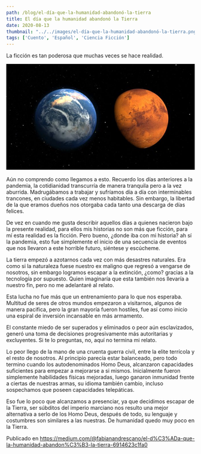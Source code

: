 ```yaml
---
path: /blog/el-día-que-la-humanidad-abandonó-la-tierra
title: El día que la humanidad abandonó la Tierra
date: 2020-08-13
thumbnail: "../../images/el-día-que-la-humanidad-abandonó-la-tierra.png"
tags: ['Cuento', 'Español', 'Ciencia Ficción']
---
```


La ficción es tan poderosa que muchas veces se hace realidad.

![Me](../../images/el-día-que-la-humanidad-abandonó-la-tierra.png)

Aún no comprendo como llegamos a esto. Recuerdo los días anteriores a la pandemia, la cotidianidad transcurría de manera tranquila pero a la vez aburrida. Madrugábamos a trabajar y sufríamos día a día con interminables trancones, en ciudades cada vez menos habitables. Sin embargo, la libertad de la que eramos dueños nos otorgaba cada tanto una descarga de días felices.

De vez en cuando me gusta describir aquellos días a quienes nacieron bajo la presente realidad, para ellos mis historias no son más que ficción, para mí esta realidad es la ficción. Pero bueno, ¿donde iba con mi historia? ah sí la pandemia, esto fue simplemente el inicio de una secuencia de eventos que nos llevaron a este horrible futuro, siéntese y escúcheme.

La tierra empezó a azotarnos cada vez con más desastres naturales. Era como si la naturaleza fuese nuestro ex maligno que regresó a vengarse de nosotros, sin embargo logramos escapar a la extinción, ¿como? gracias a la tecnología por supuesto. Quien imaginaría que esta también nos llevaría a nuestro fin, pero no me adelantaré al relato.

Esta lucha no fue más que un entrenamiento para lo que nos esperaba. Multitud de seres de otros mundos empezaron a visitarnos, algunos de manera pacifica, pero la gran mayoría fueron hostiles, fue así como inicio una espiral de inversión incansable en más armamento.

El constante miedo de ser superados y eliminados o peor aún esclavizados, generó una toma de decisiones progresivamente más autoritarias y excluyentes. Si te lo preguntas, no, aquí no termina mi relato.

Lo peor llego de la mano de una cruenta guerra civil, entre la elite terrícola y el resto de nosotros. Al principio parecía estar balanceado, pero todo termino cuando los autodenominados Homo Deus, alcanzaron capacidades suficientes para empezar a mejorarse a si mismos. Inicialmente fueron simplemente habilidades físicas mejoradas, luego ganaron inmunidad frente a ciertas de nuestras armas, su idioma también cambio, incluso sospechamos que poseen capacidades telepáticas.

Eso fue lo poco que alcanzamos a presenciar, ya que decidimos escapar de la Tierra, ser súbditos del imperio marciano nos resulto una mejor alternativa a serlo de los Homo Deus, después de todo, su lenguaje y costumbres son similares a las nuestras. De humanidad quedo muy poco en la Tierra.

Publicado en https://medium.com/@fabianandrescano/el-d%C3%ADa-que-la-humanidad-abandon%C3%B3-la-tierra-6914623c1fa0
